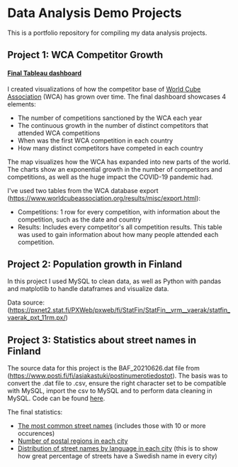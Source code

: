 # Data Analysis Demo Projects
This is a portfolio repository for compiling my data analysis projects.

## Project 1: WCA Competitor Growth

#### [Final Tableau dashboard](https://public.tableau.com/views/WCACompetitorGrowth/Dashboard1?:language=en-US&:display_count=n&:origin=viz_share_link)

I created visualizations of how the competitor base of [World Cube Association](https://www.worldcubeassociation.org/) (WCA) has grown over time. The final dashboard showcases 4 elements:
- The number of competitions sanctioned by the WCA each year
- The continuous growth in the number of distinct competitors that attended WCA competitions
- When was the first WCA competition in each country
- How many distinct competitors have competed in each country

The map visualizes how the WCA has expanded into new parts of the world. The charts show an exponential growth in the number of competitors and competitions, as well as the huge impact the COVID-19 pandemic had.

I've used two tables from the WCA database export (https://www.worldcubeassociation.org/results/misc/export.html):
- Competitions: 1 row for every competition, with information about the competition, such as the date and country
- Results: Includes every competitor's all competition results. This table was used to gain information about how many people attended each competition.

## Project 2: Population growth in Finland

In this project I used MySQL to clean data, as well as Python with pandas and matplotlib to handle dataframes and visualize data.

Data source: (https://pxnet2.stat.fi/PXWeb/pxweb/fi/StatFin/StatFin__vrm__vaerak/statfin_vaerak_pxt_11rm.px/)


## Project 3: Statistics about street names in Finland

The source data for this project is the BAF_20210626.dat file from (https://www.posti.fi/fi/asiakastuki/postinumerotiedostot). The basis was to convert the .dat file to .csv, ensure the right character set to be compatible with MySQL, import the csv to MySQL and to perform data cleaning in MySQL. Code can be found [here](street-name-statistics/code.sql).

The final statistics:
- [The most common street names](street-name-statistics/most-common-street-names.csv) (includes those with 10 or more occurences)
- [Number of postal regions in each city](street-name-statistics/postal-regions-by-city.csv)
- [Distribution of street names by language in each city](street-name-statistics/street-names-by-language.csv) (this is to show how great percentage of streets have a Swedish name in every city)
